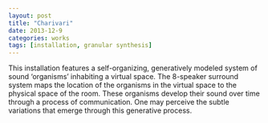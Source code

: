 ```yaml
---
layout: post
title: "Charivari"
date: 2013-12-9
categories: works
tags: [installation, granular synthesis]
---
```


This installation features a self-organizing, generatively modeled system of sound ‘organisms’ inhabiting a virtual space. The 8-speaker surround system maps the location of the organisms in the virtual space to the physical space of the room. These organisms develop their sound over time through a process of communication. One may perceive the subtle variations that emerge through this generative process.